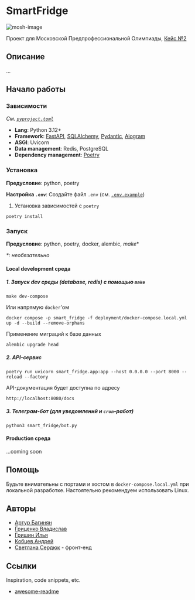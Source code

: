 # SmartFridge

![mosh-image](https://predprof.olimpiada.ru/images/logo-predporf.svg)

Проект для Московской Предпрофессиональной Олимпиады, [Кейс №2](https://cloud.predprof.olimpiada.ru/index.php/s/Rgcom3K2BHRMqDJ)

## Описание

...

## Начало работы

### Зависимости

_См. [`pyproject.toml`](https://github.com/HayKor/smart_fridge_backend/blob/main/pyproject.toml)_

- **Lang**: Python 3.12+
- **Framework**: [FastAPI](https://fastapi.tiangolo.com/), [SQLAlchemy](https://www.sqlalchemy.org/), [Pydantic](https://docs.pydantic.dev/latest/), [Aiogram](https://docs.aiogram.dev/en/v3.17.0/)
- **ASGI**: Uvicorn
- **Data management**: Redis, PostgreSQL
- **Dependency management**: [Poetry](https://python-poetry.org/docs/)

### Установка

**Предусловие**: python, poetry

**Настройка `.env`**: Создайте файл `.env` (см. [`.env.example`](https://github.com/HayKor/smart_fridge_backend/blob/main/.env.example))

1. Установка зависимостей с `poetry`

```shell
poetry install
```

### Запуск

**Предусловие**: python, poetry, docker, alembic, _make_\*

_\*: необязательно_

#### Local development среда

##### 1. Запуск dev среды (database, redis) c помощью `make`

```shell
make dev-compose
```

Или напрямую `docker`'ом

```shell
docker compose -p smart_fridge -f deployment/docker-compose.local.yml up -d --build --remove-orphans
```

Применение миграций к базе данных

```shell
alembic upgrade head
```

##### 2. API-сервис

```shell
poetry run uvicorn smart_fridge.app:app --host 0.0.0.0 --port 8000 --reload --factory
```

API-документация будет доступна по адресу

```shell
http://localhost:8080/docs
```

##### 3. Телеграм-бот (для уведомлений и `cron`-работ)

```shell
python3 smart_fridge/bot.py
```

#### Production среда

...coming soon

## Помощь

Будьте внимательны с портами и хостом в `docker-compose.local.yml` при локальной разработке.
Настоятельно рекомендуем использовать Linux.

## Авторы

- [Артур Багинян](https://github.com/HayKor/)
- [Гриценко Владислав](https://github.com/Gr1zee)
- [Гришин Илья](https://github.com/ilyaaadfb)
- [Кобцев Андрей](https://github.com/LoneGhostG)
- [Светлана Сердюк](https://github.com/vetkas2023) - фронт-енд

## Ссылки

Inspiration, code snippets, etc.

- [awesome-readme](https://github.com/matiassingers/awesome-readme)
